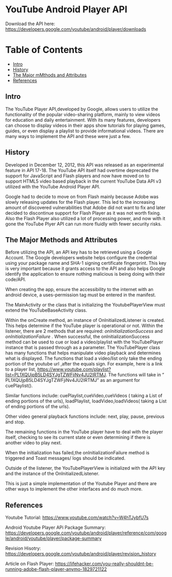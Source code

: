 # YouTube Android Player API

Download the API here: https://developers.google.com/youtube/android/player/downloads

# Table of Contents
  * [Intro](#intro)
  * [History](#history)
  * [The Major mMthods and Attributes](#the-major-methods-and-attributes)
  * [References](#references)


## Intro
The YouTube Player API,developed by Google, allows users to utilize the functionality of the popular video-sharing platform, mainly to view videos for education and daily entertainment. With its many features, developers can choose to display videos in their apps show tutorials for playing games, guides, or even display a playlist to provide informational videos. There are many ways to implement the API and these were just a few.

## History
Developed in December 12, 2012, this API was released as an experimental feature in API 17-18.  The YouTube API itself had overtime deprecated the support for JavaScript and Flash players and now have moved on to support HTML5 video based playback in the current YouTube Data API v3 utilized with the YouTube Android Player API.

Google had to decide to move on from Flash mainly because Adobe was slowly releasing updates for the Flash player. This led to the increasing amount of discovered vulnerabilities that Adobe did not want to fix and later decided to discontinue support for Flash Player as it was not worth fixing. Also the Flash Player also utilized a lot of processing power, and now with it gone the YouTube Plyer API can run more fluidly with fewer security risks.

## The Major Methods and Attributes
Before utilizing the API, an API key has to be retrieved using a Google Account. The Google developers website helps configure the credential using your package name and SHA-1 signing certificate fingerprint. This key is very important because it grants access to the API and also helps Google identify the application to ensure nothing malicious is being doing with their code/API.

When creating the app, ensure the accessibility to the internet with an android device, a uses-permission tag must be entered in the manifest.

The MainActivity or the class that is initializing the YoutubePlayerView must extend the YouTubeBaseActivity class.

Within the onCreate method, an instance of OnInitializedListener is created. This helps determine if the YouTube player is operational or not. Within the listener, there are 2 methods that are required: *onInitializationSuccess* and *onInitializationFailure* .
When successful, the onInitializationSuccess method can be used to cue or load a video/playlist with the YouTubePlayer instance that is passed through as a parameter. The YouTubePlayer class has many functions that helps manipulate video playback and determines what is displayed. The functions that load a video/list only take the ending portion of the youtube url ,after the equals sign.
For example, here is a link to a player list, https://www.youtube.com/playlist?list=PL1XQUjpB5LD4SYJgTZWFjiNv4JU2IRTMJ. The functions will take in “ PL1XQUjpB5LD4SYJgTZWFjiNv4JU2IRTMJ” as an argument for cuePlaylist(). 

Similar functions include: cuePlaylist,cueVideo,cueVideos ( taking a List of ending portions of the urls), loadPlaylist, loadVideo,loadVideos( taking a List of ending portions of the urls).

Other video general playback functions include: next, play, pause, previous and stop. 

The remaining functions in the YouTube player have to deal with the player itself, checking to see its current state or even determining if there is another video to play next.

When the initialization has failed,the onInitializationFailure method is triggered and Toast messages/ logs should be indicated.

Outside of the listener, the YouTubePlayerView is initialized with the API key and the instance of the OnInitializedListener.

This is just a simple implementation of the Youtube Player and there are other ways to implement the other interfaces and do much more.

## References
Youtube Tutorial: 
https://www.youtube.com/watch?v=W4hTJybfU7s

Android Youtube Player APi Package Summary: https://developers.google.com/youtube/android/player/reference/com/google/android/youtube/player/package-summary 

Revision Hisotry: 
https://developers.google.com/youtube/android/player/revision_history

Article on Flash Player: 
https://lifehacker.com/you-really-shouldnt-be-running-adobe-flash-player-anymo-1829721122




